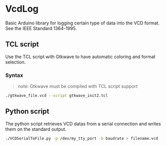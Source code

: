 # VcdLog

Basic Arduino library for logging certain type of data into the VCD format. See the  IEEE Standard 1364-1995.


## TCL script
Use the TCL script with Gtkwave to have automatic coloring and format selection.

### Syntax 
> note: Gtkwave must be compiled with TCL script support

```bash
./gtkwave_file.vcd --script gtkwave_init2.tcl
```

## Python script
The python script retrieves VCD datas from a serial connection and writes them on the standard output.

```bash
./VCDSerialToFile.py -p /dev/my_tty_port -b baudrate > filename.vcd
```
